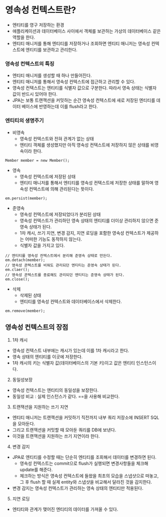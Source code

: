 # 영속성 컨텍스트란?

- 엔티티를 영구 저장하는 환경
- 애플리케이션과 데이터베이스 사이에서 객체를 보관하는 가상의 데이터베이스 같은 역할을 한다.
- 엔티티 매니저를 통해 엔티티를 저장하거나 조회하면 엔티티 매니저는 영속성 컨텍스트에 엔티티를 보관하고 관리한다.


### 영속성 컨텍스트의 특징

- 엔티티 매니저를 생성할 때 하나 만들어진다.
- 엔티티 매니저를 통해서 영속성 컨텍스트에 접근하고 관리할 수 있다.
- 영속성 컨텍스트는 엔티티를 식별자 값으로 구분한다. 따라서 영속 상태는 식별자 값이 반드시 있어야 한다.
- JPA는 보통 트랜잭션을 커밋하는 순간 영속성 컨텍스트에 새로 저장된 엔티티를 데이터 베이스에 반영하는데 이를 flush라고 한다.

### 엔티티의 생명주기

- 비영속
  - 영속성 컨텍스트와 전혀 관계가 없는 상태
  - 엔티티 객체를 생성했지만 아직 영속성 컨텍스트에 저장하지 않은 상태를 비영속이라 한다.

```
Member member = new Member();
```

- 영속
  - 영속성 컨텍스트에 저장된 상태
  - 엔티티 매니저를 통해서 엔티티를 영속성 컨텍스트에 저장한 상태를 말하며 영속성 컨텍스트에 의해 관리된다는 뜻이다.

```
em.persist(member);
```

- 준영속
  - 영속성 컨텍스트에 저장되었다가 분리된 상태
  - 영속성 컨텍스트가 관리하던 영속 상태의 엔티티를 더이상 관리하지 않으면 준영속 상태가 된다.
  - 1차 캐시, 쓰기 지연, 변경 감지, 지연 로딩을 포함한 영속성 컨텍스트가 제공하는 어떠한 기능도 동작하지 않는다.
  - 식별자 값을 가지고 있다.

```
// 엔티티를 영속성 컨텍스트에서 분리해 준영속 상태로 만든다.
em.detach(member);
// 영속성 콘텍스트를 비워도 관리되던 엔티티는 준영속 상태가 된다.
em.claer();
// 영속성 콘텍스트를 종료해도 관리되던 엔티티는 준영속 상태가 된다.
em.close();
```

- 삭제
    - 삭제된 상태
    - 엔티티를 영속성 컨텍스트와 데이터베이스에서 삭제한다.
```
em.remove(member);
```

## 영속성 컨텍스트의 장점
1. 1차 캐시
- 영속성 컨텍스트 내부에는 캐시가 있는데 이를 1차 캐시라고 한다.
- 영속 상태의 엔티티를 이곳에 저장한다.
- 1차 캐시의 키는 식별자 값(데이터베이스의 기본 키)이고 값은 엔티티 인스턴스이다.

2. 동일성보장
- 영속성 컨텍스트는 엔티티의 동일성을 보장한다.
- 동일성 비교 : 실제 인스턴스가 같다. ==을 사용해 비교한다.

3. 트랜잭션을 지원하는 쓰기 지연
- 엔티티 매니저는 트랜잭션을 커밋하기 직전까지 내부 쿼리 저장소에 INSERT SQL을 모아둔다. 
- 그리고 트랜잭션을 커밋할 때 모아둔 쿼리를 DB에 보낸다. 
- 이것을 트랜잭션을 지원하는 쓰기 지연이라 한다.

4. 변경 감지
- JPA로 엔티티를 수정할 때는 단순히 엔티티를 조회해서 데이터를 변경하면 된다.
    - 영속성 컨텍스트는 commit으로 flush가 실행되면 변경사항들을 체크해 update를 해준다. 
    - 체크하는 방식은 영속성 컨텍스트에 들왔을 최초의 모습을 스냅샷으로 떠놓고, 그 후 flush 할 때 실제 entity와 스냅샷을 비교해서 달라진 것을 감지한다.
- 변경 감지는 영속성 컨텍스트가 관리하는 영속 상태의 엔티티만 적용된다.

5. 지연 로딩
- 엔티티와 관계가 맺어진 엔티티의 데이터를 가져올 수 있다.
